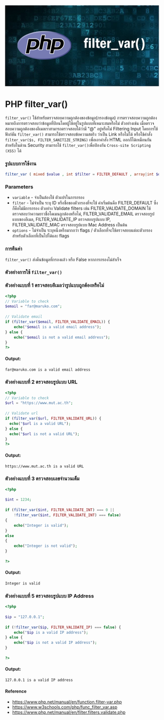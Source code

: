 ![](images/day5.png)

# PHP filter_var()
`filter_var()` ใช้สำหรับตรวจสอบความถูกต้องของข้อมูล(กรองข้อมูล) การตรวจสอบความถูกต้องหมายถึงการตรวจสอบว่าข้อมูลที่ป้อนโดยผู้ใช้อยู่ในรูปแบบที่เหมาะสมหรือไม่ ตัวอย่างเช่น เมื่อตรวจสอบความถูกต้องของอีเมลเราสามารถตรวจสอบได้ว่ามี "@" อยู่หรือไม่ Filtering Input โดยการใช้ฟังก์ชัน `filter_var()` สามารถใช้ตรวจสอบข้อความสตริง ว่าเป็น Link หรือไม่ได้ หรือใช้คำสั่ง `filter_var($s, FILTER_SANITIZE_STRING)` เพื่อเอาคำสั่ง HTML ออกก็ได้เหมือนกัน สำหรับในด้าน Security สามารถใช้ `filter_var()`เพื่อป้องกัน `Cross-site Scripting (XSS)` ได้ 

### รูปแบบการใช้งาน

```php 
filter_var ( mixed $value , int $filter = FILTER_DEFAULT , array|int $options = 0 ) : mixed
```

### Parameters 

- `variable` - จำเป็นต้องใช้ ตัวแปรในการกรอง
- `filter` - ไม่จำเป็น ระบุ ID หรือชื่อของตัวกรองที่จะใช้ ค่าเริ่มต้นคือ FILTER_DEFAULT ซึ่งก็คือไม่มีการกรอง ตัวอย่าง Validate filters เช่น FILTER_VALIDATE_DOMAIN ใช้ตรวจสอบว่าความยาวชื่อโดเมนถูกต้องหรือไม่, FILTER_VALIDATE_EMAIL ตรวจสอบรูปแบบของอีเมล, FILTER_VALIDATE_IP ตรวจสอบรูปแบบ IP, FILTER_VALIDATE_MAC ตรวจสอบรูปแบบ Mac Address เป็นต้น	 		
- `options` - ไม่จำเป็น ระบุหนึ่งหรือมากกว่า flags / ตัวเลือกที่จะใช้ตรวจสอบแต่ละตัวกรองสำหรับตัวเลือกที่เป็นไปได้และ flags

### การคืนค่า

`filter_var()` ส่งคืนข้อมูลที่กรองแล้ว หรือ False หากการกรองไม่สำเร็จ

### ตัวอย่างการใช้ `filter_var()`

### ตัวอย่างแบบที่ 1 ตรวจสอบอีเมลว่ารูปแบบถูกต้องหรือไม่ 

```php 
<?php
// Variable to check
$email = "far@maruko.com";

// Validate email
if (filter_var($email, FILTER_VALIDATE_EMAIL)) {
    echo("$email is a valid email address");
} else {
    echo("$email is not a valid email address");
}
?>
```
#### Output: 

```bash
far@maruko.com is a valid email address
```
### ตัวอย่างแบบที่ 2 ตรวจสอบรูปแบบ URL

```php 
<?php
// Variable to check
$url = "https://www.mut.ac.th";

// Validate url
if (filter_var($url, FILTER_VALIDATE_URL)) {
  echo("$url is a valid URL");
} else {
  echo("$url is not a valid URL");
}
?>
```
#### Output: 

```bash
https://www.mut.ac.th is a valid URL
```
### ตัวอย่างแบบที่ 3 ตรวจสอบเลขจำนวนเต็ม

```php 
<?php 
  
$int = 1234; 
  
if (filter_var($int, FILTER_VALIDATE_INT) === 0 ||  
    !filter_var($int, FILTER_VALIDATE_INT) === false)  
{ 
    echo("Integer is valid"); 
}  
else 
{ 
    echo("Integer is not valid"); 
} 
  
?>
```
#### Output: 

```bash
Integer is valid
```
### ตัวอย่างแบบที่ 5 ตรวจสอบรูปแบบ IP Address

```php 
<?php 
  
$ip = "127.0.0.1"; 
  
if (!filter_var($ip, FILTER_VALIDATE_IP) === false) { 
    echo("$ip is a valid IP address"); 
} else { 
    echo("$ip is not a valid IP address"); 
} 
  
?>
```
#### Output: 

```bash
127.0.0.1 is a valid IP address
```

#### Reference
- https://www.php.net/manual/en/function.filter-var.php
- https://www.w3schools.com/php/func_filter_var.asp
- https://www.php.net/manual/en/filter.filters.validate.php


